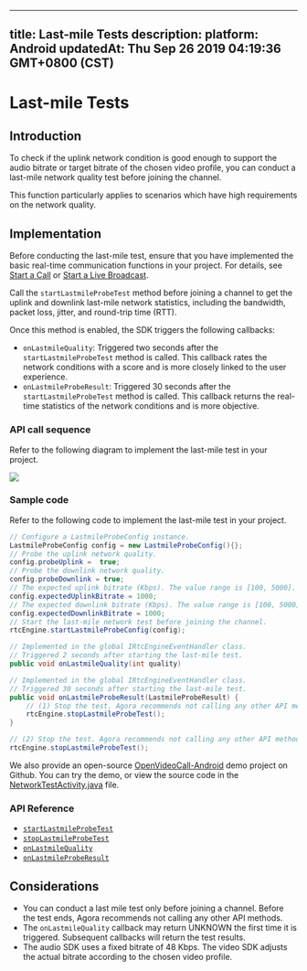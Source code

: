 
---
title: Last-mile Tests
description: 
platform: Android
updatedAt: Thu Sep 26 2019 04:19:36 GMT+0800 (CST)
---
# Last-mile Tests
## Introduction

To check if the uplink network condition is good enough to support the audio bitrate or target bitrate of the chosen video profile, you can conduct a last-mile network quality test before joining the channel.

This function particularly applies to scenarios which have high requirements on the network quality.



## Implementation 

Before conducting the last-mile test, ensure that you have implemented the basic real-time communication functions in your project. For details, see [Start a Call](../../en/Voice/start_call_android.md) or [Start a Live Broadcast](../../en/Voice/start_live_android.md).

Call the `startLastmileProbeTest` method before joining a channel to get the uplink and downlink last-mile network statistics, including the bandwidth, packet loss, jitter, and round-trip time (RTT).

Once this method is enabled, the SDK triggers the following callbacks:

- `onLastmileQuality`: Triggered two seconds after the `startLastmileProbeTest` method is called. This callback rates the network conditions with a score and is more closely linked to the user experience.
- `onLastmileProbeResult`: Triggered 30 seconds after the `startLastmileProbeTest` method is called. This callback returns the real-time statistics of the network conditions and is more objective.

### API call sequence

Refer to the following diagram to implement the last-mile test in your project.

![](https://web-cdn.agora.io/docs-files/1569464757177)

### Sample code

Refer to the following code to implement the last-mile test in your project.

```java
// Configure a LastmileProbeConfig instance.
LastmileProbeConfig config = new LastmileProbeConfig(){};
// Probe the uplink network quality.
config.probeUplink =  true;
// Probe the downlink network quality.
config.probeDownlink = true;
// The expected uplink bitrate (Kbps). The value range is [100, 5000].
config.expectedUplinkBitrate = 1000;
// The expected downlink bitrate (Kbps). The value range is [100, 5000].
config.expectedDownlinkBitrate = 1000;
// Start the last-mile network test before joining the channel.
rtcEngine.startLastmileProbeConfig(config);

// Implemented in the global IRtcEngineEventHandler class.
// Triggered 2 seconds after starting the last-mile test.
public void onLastmileQuality(int quality)

// Implemented in the global IRtcEngineEventHandler class.
// Triggered 30 seconds after starting the last-mile test.
public void onLastmileProbeResult(LastmileProbeResult) {
	// (1) Stop the test. Agora recommends not calling any other API method before the test ends.
	rtcEngine.stopLastmileProbeTest();
}

// (2) Stop the test. Agora recommends not calling any other API method before the test ends.
rtcEngine.stopLastmileProbeTest();
```

We also provide an open-source [OpenVideoCall-Android](https://github.com/AgoraIO/Basic-Video-Call/tree/master/Group-Video/OpenVideoCall-Android) demo project on Github. You can try the demo, or view the source code in the [NetworkTestActivity.java](https://github.com/AgoraIO/Basic-Video-Call/blob/master/Group-Video/OpenVideoCall-Android/app/src/main/java/io/agora/openvcall/ui/NetworkTestActivity.java) file.

### API Reference

- [`startLastmileProbeTest`](https://docs.agora.io/en/Voice/API%20Reference/java/classio_1_1agora_1_1rtc_1_1_rtc_engine.html#a81c6541685b1c4437d9779a095a0f871)
- [`stopLastmileProbeTest`](https://docs.agora.io/en/Voice/API%20Reference/java/classio_1_1agora_1_1rtc_1_1_rtc_engine.html#ae21243b8da8bda9ee5f3a00621cbf959)
- [`onLastmileQuality`](https://docs.agora.io/en/Voice/API%20Reference/java/classio_1_1agora_1_1rtc_1_1_i_rtc_engine_event_handler.html#a2887941e3c105c21309bd2643372e7f5)
- [`onLastmileProbeResult`](https://docs.agora.io/en/Voice/API%20Reference/java/classio_1_1agora_1_1rtc_1_1_i_rtc_engine_event_handler.html#ad74a9120325bfeccdec4af4611110281)

## Considerations

- You can conduct a last mile test only before joining a channel. Before the test ends, Agora recommends not calling any other API methods.
- The `onLastmileQuality` callback may return UNKNOWN the first time it is triggered. Subsequent callbacks will return the test results. 
- The audio SDK uses a fixed bitrate of 48 Kbps. The video SDK adjusts the actual bitrate according to the chosen video profile.
